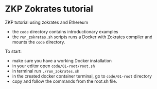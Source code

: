 # ZKP Zokrates tutorial

ZKP tutorial using zokrates and Ethereum

- the `code` directory contains introductionary examples
- the `run_zokrates.sh` scripts runs a Docker with Zokrates compiler and mounts the `code` directory.

To start:

- make sure you have a working Docker installation
- in your editor open `code/01-root/root.sh`
- in terminal run `./run_zokrates.sh`
- in the created docker container terminal, go to `code/01-root` directory
- copy and follow the commands from the root.sh file.
